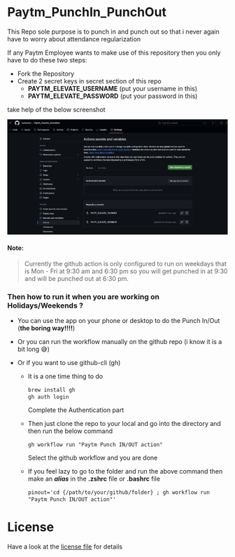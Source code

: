 # Paytm_PunchIn_PunchOut

This Repo sole purpose is to punch in and punch out so that i never again have to worry about attendance regularization

If any Paytm Employee wants to make use of this repository then you only have to do these two steps:
 - Fork the Repository 
 - Create 2 secret keys in secret section of this repo
   - **PAYTM_ELEVATE_USERNAME** (put your username in this)
   - **PAYTM_ELEVATE_PASSWORD** (put your password in this)

take help of the below screenshot 


![github_actions_secret_keys](./imgs/github_action_secret_keys.png)


#### Note:
> Currently the github action is only configured to run on weekdays that is Mon - Fri at 9:30 am and 6:30 pm so you will get punched in at 9:30 and will be punched out at 6:30 pm.


### Then how to run it when you are working on Holidays/Weekends ?
- You can use the app on your phone or desktop to do the Punch In/Out (**the boring way!!!!**)
- Or you can run the workflow manually on the github repo (i know it is a bit long 😅)
- Or if you want to use github-cli (gh) 

  - It is a one time thing to do
    ```shell
    brew install gh
    gh auth login
    ```
    Complete the Authentication part

  - Then just clone the repo to your local and go into the directory and then run the below command
    ```shell
    gh workflow run "Paytm Punch IN/OUT action" 
    ```
    Select the github workflow and you are done
  - If you feel lazy to go to the folder and run the above command then make an ***alias*** in the **.zshrc** file or **.bashrc** file
    ```shell
    pinout='cd {/path/to/your/github/folder} ; gh workflow run "Paytm Punch IN/OUT action"'
    ```
    

# License 

Have a look at the [license file](./LICENSE) for details


